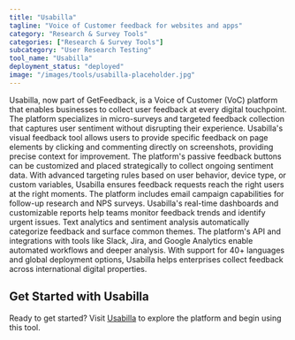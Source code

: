 ```yaml
---
title: "Usabilla"
tagline: "Voice of Customer feedback for websites and apps"
category: "Research & Survey Tools"
categories: ["Research & Survey Tools"]
subcategory: "User Research Testing"
tool_name: "Usabilla"
deployment_status: "deployed"
image: "/images/tools/usabilla-placeholder.jpg"
---
```

Usabilla, now part of GetFeedback, is a Voice of Customer (VoC) platform that enables businesses to collect user feedback at every digital touchpoint. The platform specializes in micro-surveys and targeted feedback collection that captures user sentiment without disrupting their experience. Usabilla's visual feedback tool allows users to provide specific feedback on page elements by clicking and commenting directly on screenshots, providing precise context for improvement. The platform's passive feedback buttons can be customized and placed strategically to collect ongoing sentiment data. With advanced targeting rules based on user behavior, device type, or custom variables, Usabilla ensures feedback requests reach the right users at the right moments. The platform includes email campaign capabilities for follow-up research and NPS surveys. Usabilla's real-time dashboards and customizable reports help teams monitor feedback trends and identify urgent issues. Text analytics and sentiment analysis automatically categorize feedback and surface common themes. The platform's API and integrations with tools like Slack, Jira, and Google Analytics enable automated workflows and deeper analysis. With support for 40+ languages and global deployment options, Usabilla helps enterprises collect feedback across international digital properties.
## Get Started with Usabilla

Ready to get started? Visit [Usabilla](https://usabilla.com) to explore the platform and begin using this tool.
